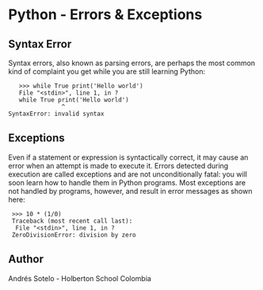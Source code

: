 # Python - Errors & Exceptions
## Syntax Error

Syntax errors, also known as parsing errors, are perhaps the most common kind of complaint you get while you are still learning Python:

       >>> while True print('Hello world')
       File "<stdin>", line 1, in ?
       while True print('Hello world')
                   ^
	SyntaxError: invalid syntax

## Exceptions

Even if a statement or expression is syntactically correct, it may cause an error when an attempt is made to execute it. Errors detected during execution are called exceptions and are not unconditionally fatal: you will soon learn how to handle them in Python programs. Most exceptions are not handled by programs, however, and result in error messages as shown here:

     >>> 10 * (1/0)
     Traceback (most recent call last):
      File "<stdin>", line 1, in ?
     ZeroDivisionError: division by zero

## Author
Andrés Sotelo - Holberton School Colombia
